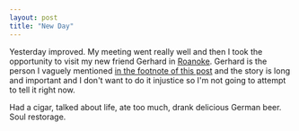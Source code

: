 ```yaml
---
layout: post
title: "New Day"
---
```


Yesterday improved. My meeting went really well and then I took the opportunity to visit my new friend Gerhard in [Roanoke](http://maps.google.com/maps?q=Roanoke,+tx). Gerhard is the person I vaguely mentioned [in the footnote of this post](/2011/08/03/get-over-yourself/) and the story is long and important and I don't want to do it injustice so I'm not going to attempt to tell it right now. 

Had a cigar, talked about life, ate too much, drank delicious German beer. Soul restorage. 
